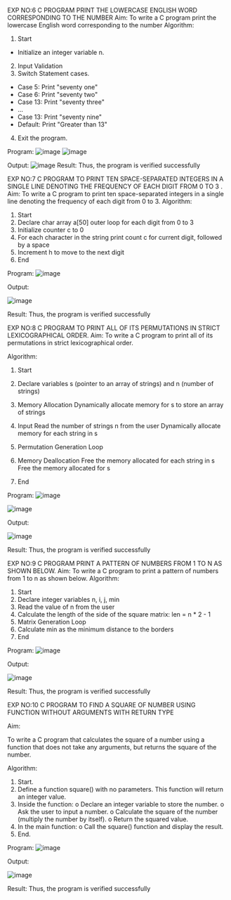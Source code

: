 EXP NO:6 C PROGRAM PRINT THE LOWERCASE ENGLISH WORD CORRESPONDING TO THE NUMBER
Aim:
To write a C program print the lowercase English word corresponding to the number
Algorithm:
1.	Start
- Initialize an integer variable n.
2.	Input Validation
3.	Switch Statement cases.
-	Case 5: Print "seventy one"
-	Case 6: Print "seventy two"
-	Case 13: Print "seventy three"
-	...
-	Case 13: Print "seventy nine"
-	Default: Print "Greater than 13"
4.	Exit the program.
 
Program:
![image](https://github.com/user-attachments/assets/3990e75f-aa9e-4847-9861-f95540a39e45)
![image](https://github.com/user-attachments/assets/de7f376d-73d7-4f47-8a6e-a9d472e554bb)


Output:
![image](https://github.com/user-attachments/assets/63d4ffaf-31fc-4c23-957d-780a60fce786)
Result:
Thus, the program is verified successfully
 
EXP NO:7 C PROGRAM TO PRINT TEN SPACE-SEPARATED INTEGERS     IN A SINGLE  LINE DENOTING THE FREQUENCY OF EACH DIGIT FROM 0 TO 3 .
Aim:
To write a C program to print ten space-separated integers in a single line denoting the frequency of each digit from 0 to 3.
Algorithm:
1.	Start
2.	Declare char array a[50] outer loop for each digit from 0 to 3
3.	Initialize counter c to 0
4.	For each character in the string print count c for current digit, followed by a space
5.	Increment h to move to the next digit
6.	End
 
Program:
![image](https://github.com/user-attachments/assets/22dffac6-ac0d-4348-a8ba-d20b18e4a850)

Output:

![image](https://github.com/user-attachments/assets/b6c26ee2-b30f-45d7-b52b-4450965b3815)


Result:
Thus, the program is verified successfully

EXP NO:8 C PROGRAM TO PRINT ALL OF ITS PERMUTATIONS IN STRICT LEXICOGRAPHICAL ORDER.
Aim:
To write a C program to print all of its permutations in strict lexicographical order.

Algorithm:
1.	Start
2.	Declare variables s (pointer to an array of strings) and n (number of strings)

3.	Memory Allocation
Dynamically allocate memory for s to store an array of strings
4.	Input
Read the number of strings n from the user Dynamically allocate memory for each string in s
5.	Permutation Generation Loop
6.	Memory Deallocation
Free the memory allocated for each string in s Free the memory allocated for s
7.	End
 
Program:
![image](https://github.com/user-attachments/assets/dbe12ff2-bfb1-4f3f-b419-dd13b8f50352)

![image](https://github.com/user-attachments/assets/d209ea91-b837-4639-aff6-c92b70fc7d50)

Output:

![image](https://github.com/user-attachments/assets/5962f833-0404-42bc-b059-91bd6d22c26b)

Result:
Thus, the program is verified successfully
 
EXP NO:9 C PROGRAM PRINT A PATTERN OF NUMBERS FROM 1 TO N AS
SHOWN BELOW.
Aim:
To write a C program to print a pattern of numbers from 1 to n as shown below.
Algorithm:
1.	Start
2.	Declare integer variables n, i, j, min
3.	Read the value of n from the user
4.	Calculate the length of the side of the square matrix: len = n * 2 - 1
5.	Matrix Generation Loop
6.	Calculate min as the minimum distance to the borders
7.	End
 
Program:
![image](https://github.com/user-attachments/assets/8d540936-5896-4544-9350-838ebabe8643)


Output:

![image](https://github.com/user-attachments/assets/c8be2224-fcfc-4324-93ff-8db4d6d01ac0)






Result:
Thus, the program is verified successfully

EXP NO:10 C PROGRAM TO FIND A SQUARE  OF NUMBER USING FUNCTION WITHOUT ARGUMENTS WITH RETURN TYPE

Aim:

To write a C program that calculates the square of a number using a function that does not take any arguments, but returns the square of the number.

Algorithm:

1.	Start.
2.	Define a function square() with no parameters. This function will return an integer value.
3.	Inside the function:
o	Declare an integer variable to store the number.
o	Ask the user to input a number.
o	Calculate the square of the number (multiply the number by itself).
o	Return the squared value.
4.	In the main function:
o	Call the square() function and display the result.
5.	End.

Program:
![image](https://github.com/user-attachments/assets/2428e07e-8290-4ff7-a5aa-15ae4787d9a6)


Output:

![image](https://github.com/user-attachments/assets/18ee1abe-b453-4602-8380-636cab9d75cb)

Result:
Thus, the program is verified successfully






















